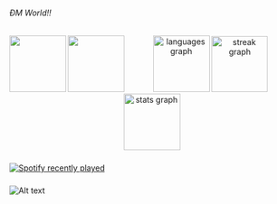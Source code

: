 <h6 align="left">ĐM World!!</h6>

###
<img align="left" height="100" src="https://media4.giphy.com/media/l4FGrHErakgV8GRO0/giphy.gif?cid=ecf05e47gzbvwxqu6z3mg3zzv6faaelzxtxlx6yl6dt4e788&ep=v1_stickers_search&rid=giphy.gif&ct=s"/>
<img align="left" height="100" src="https://media4.giphy.com/media/11FMB3s2TTlPwc/giphy.gif?cid=ecf05e47obrx5afzo8f1iuz0qzmktg2tfbwrvn7thhl44hxg&ep=v1_stickers_search&rid=giphy.gif&ct=s"/>
<div align="center">
  <img src="https://github-readme-stats.vercel.app/api/top-langs?username=TrungZKZ&locale=en&hide_title=false&layout=compact&card_width=320&langs_count=5&theme=github_dark&hide_border=false&order=2" height="100" alt="languages graph"  />
  <img src="https://streak-stats.demolab.com?user=TrungZKZ&locale=en&mode=daily&theme=github_dark&hide_border=false&border_radius=5&order=3" height="99" alt="streak graph"  />
  <img src="https://github-readme-stats.vercel.app/api?username=TrungZKZ&hide_title=false&hide_rank=false&show_icons=true&include_all_commits=true&count_private=true&disable_animations=false&theme=github_dark&locale=en&hide_border=false&order=1" height="100" alt="stats graph"  />
</div>

###



###

<div align="left">
  <a href="https://open.spotify.com/user/31hiehqxmxq3r7od54vfwmg3rqzy">
    <img src="https://spotify-recently-played-readme.vercel.app/api?user=31hiehqxmxq3r7od54vfwmg3rqzy&count=2&unique=true" alt="Spotify recently played"  />
  </a>
</div>

###
![Alt text](https://spotify-recently-played-readme.vercel.app/api?user=31hiehqxmxq3r7od54vfwmg3rqzy)

